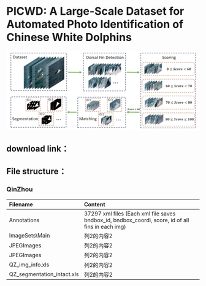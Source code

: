 # PICWD: A Large-Scale Dataset for Automated Photo Identification of Chinese White Dolphins

![IMG](https://github.com/PICWD/PICWD/blob/master/123.jpg)

download link：
---------------

File structure：
---------------
### QinZhou

|Filename|Content|
|:---|:---|
|Annotations|37297 xml files (Each xml file saves bndbox_id, bndbox_coordi, score, id of all fins in each img) |
|ImageSets\Main|列2的内容2|
|JPEGImages|列2的内容2|
|JPEGImages|列2的内容2|
|QZ_img_info.xls|列2的内容2|
|QZ_segmentation_intact.xls|列2的内容2|


